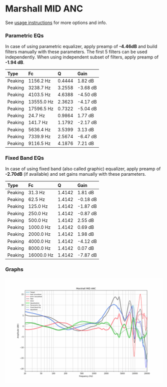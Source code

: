# Marshall MID ANC
See [usage instructions](https://github.com/jaakkopasanen/AutoEq#usage) for more options and info.

### Parametric EQs
In case of using parametric equalizer, apply preamp of **-4.46dB** and build filters manually
with these parameters. The first 5 filters can be used independently.
When using independent subset of filters, apply preamp of **-1.94 dB**.

| Type    | Fc         |      Q | Gain     |
|:--------|:-----------|:-------|:---------|
| Peaking | 1156.2 Hz  | 0.4444 | 1.82 dB  |
| Peaking | 3238.7 Hz  | 3.2558 | -3.68 dB |
| Peaking | 4103.5 Hz  | 4.6388 | -4.50 dB |
| Peaking | 13555.0 Hz | 2.3623 | -4.17 dB |
| Peaking | 17596.5 Hz | 0.7322 | -5.04 dB |
| Peaking | 24.7 Hz    | 0.9864 | 1.77 dB  |
| Peaking | 141.7 Hz   | 1.1792 | -2.17 dB |
| Peaking | 5636.4 Hz  | 3.5399 | 3.13 dB  |
| Peaking | 7339.9 Hz  | 2.5674 | -6.47 dB |
| Peaking | 9116.5 Hz  | 4.1876 | 7.21 dB  |

### Fixed Band EQs
In case of using fixed band (also called graphic) equalizer, apply preamp of **-2.70dB**
(if available) and set gains manually with these parameters.

| Type    | Fc         |      Q | Gain     |
|:--------|:-----------|:-------|:---------|
| Peaking | 31.3 Hz    | 1.4142 | 1.81 dB  |
| Peaking | 62.5 Hz    | 1.4142 | -0.18 dB |
| Peaking | 125.0 Hz   | 1.4142 | -1.87 dB |
| Peaking | 250.0 Hz   | 1.4142 | -0.87 dB |
| Peaking | 500.0 Hz   | 1.4142 | 2.55 dB  |
| Peaking | 1000.0 Hz  | 1.4142 | 0.69 dB  |
| Peaking | 2000.0 Hz  | 1.4142 | 1.98 dB  |
| Peaking | 4000.0 Hz  | 1.4142 | -4.12 dB |
| Peaking | 8000.0 Hz  | 1.4142 | 0.07 dB  |
| Peaking | 16000.0 Hz | 1.4142 | -7.87 dB |

### Graphs
![](./Marshall%20MID%20ANC.png)